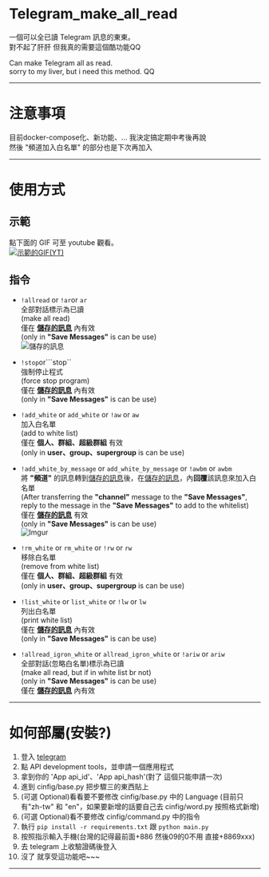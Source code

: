 # Telegram_make_all_read
一個可以全已讀 Telegram 訊息的東東。    
對不起了肝肝 但我真的需要這個酷功能QQ    

Can make Telegram all as read.    
sorry to my liver, but i need this method. QQ    
    
----

# 注意事項
目前docker-compose化、新功能、... 我決定搞定期中考後再說    
然後 "頻道加入白名單" 的部分也是下次再加入    

----

# 使用方式

## 示範
點下面的 GIF 可至 youtube 觀看。    
[![示範的GIF(YT)](https://github.com/we684123/Telegram_make_all_read/blob/master/%E5%9C%96%E5%BA%8A/out.gif?raw=true)](https://www.youtube.com/watch?v=4Lj9fFYYqj4)

## 指令
 - ```!allread``` or ```!ar```or ```ar```     
 全部對話標示為已讀    
 (make all read)    
 僅在 **[儲存的訊息](https://imgur.com/1ET9ThI)** 內有效    
 (only in **"Save Messages"** is can be use)    
 ![儲存的訊息](https://imgur.com/1ET9ThI.png)    

 - ```!stop```or```stop``    
 強制停止程式    
 (force stop program)    
 僅在 **[儲存的訊息](https://imgur.com/1ET9ThI)** 內有效    
 (only in **"Save Messages"** is can be use)    

 - ```!add_white``` or ```add_white``` or ```!aw``` or ```aw```    
 加入白名單    
 (add to white list)    
 僅在 **個人、群組、超級群組** 有效    
 (only in **user、group、supergroup** is can be use)    

 - ```!add_white_by_message``` or ```add_white_by_message``` or ```!awbm``` or ```awbm```    
 將 **"頻道"** 的訊息轉到[儲存的訊息](https://imgur.com/1ET9ThI)後，在[儲存的訊息](https://imgur.com/1ET9ThI)，內**回覆**該訊息來加入白名單    
 (After transferring the **"channel"** message to the **"Save Messages"**, reply to the message in the **"Save Messages"** to add to the whitelist)    
 僅在 **[儲存的訊息](https://imgur.com/1ET9ThI)** 有效    
 (only in **"Save Messages"** is can be use)        
 ![Imgur](https://imgur.com/EaYk3GU.png)

 - ```!rm_white``` or ```rm_white``` or ```!rw``` or ```rw```     
 移除白名單    
 (remove from white list)    
 僅在 **個人、群組、超級群組** 有效    
 (only in **user、group、supergroup** is can be use)    

 - ```!list_white``` or ```list_white``` or ```!lw``` or ```lw```    
 列出白名單    
 (print white list)    
 僅在 **[儲存的訊息](https://imgur.com/1ET9ThI)** 內有效    
 (only in **"Save Messages"** is can be use)    

 - ```!allread_igron_white``` or ```allread_igron_white``` or ```!ariw``` or ```ariw```     
 全部對話(忽略白名單)標示為已讀    
 (make all read, but if in white list br not)    
 (only in **"Save Messages"** is can be use)    
 僅在 **[儲存的訊息](https://imgur.com/1ET9ThI)** 內有效    




----
# 如何部屬(安裝?)

  1. 登入 [telegram](https://my.telegram.org/auth)
  2. 點 API development tools，並申請一個應用程式
  3. 拿到你的 'App api_id'、'App api_hash'(對了 這個只能申請一次)
  4. 進到 cinfig/base.py 把步驟三的東西貼上
  5. (可選 Optional)看看要不要修改 cinfig/base.py 中的 Language
  (目前只有"zh-tw" 和 "en"，如果要新增的話要自己去 cinfig/word.py 按照格式新增)
  6. (可選 Optional)看不要修改 cinfig/command.py 中的指令
  7. 執行 ```pip install -r requirements.txt``` 跟 ```python main.py```
  8. 按照指示輸入手機(台灣的記得最前面+886 然後09的0不用 直接+8869xxx)
  9. 去 telegram 上收驗證碼後登入
  10. 沒了 就享受這功能吧~~~

----

